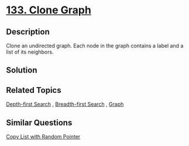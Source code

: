 # [133. Clone Graph](https://leetcode.com/problems/clone-graph)

## Description

Clone an undirected graph. Each node in the graph contains a label and a list of its neighbors.

## Solution



## Related Topics

[Depth-first Search](https://leetcode.com/tag/depth-first-search/) , [Breadth-first Search](https://leetcode.com/tag/breadth-first-search/) , [Graph](https://leetcode.com/tag/graph/) 

## Similar Questions

[Copy List with Random Pointer](https://leetcode.com/problems/copy-list-with-random-pointer/)
